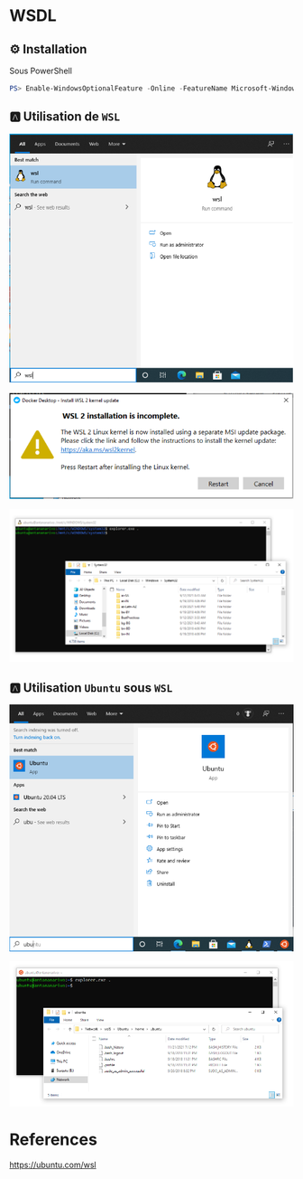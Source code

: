 # WSDL

## :gear: Installation

Sous PowerShell

```powershell
PS> Enable-WindowsOptionalFeature -Online -FeatureName Microsoft-Windows-Subsystem-Linux
```
## :a: Utilisation de `WSL`

<img src="images/wsl2-distro.png" width="" height="" >    </img>

<img src="images/wsl2-install.png" width="" height="" >    </img>

<img src="images/wsl2-sys32-location.png" width="" height="" >    </img>


## :a: Utilisation `Ubuntu` sous `WSL`

<img src="images/ubuntu-distro.png" width="" height="" >   </img>

<img src="images/ubuntu-windows-location.png" width="" height="" >    </img>

# References

https://ubuntu.com/wsl

